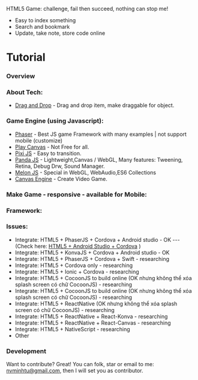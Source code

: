 HTML5 Game: challenge, fail then succeed, nothing can stop me!

* Easy to index something
* Search and bookmark
* Update, take note, store code online

# Tutorial

### Overview
### About Tech:
* [Drag and Drop] - Drag and drop item, make draggable for object.

### Game Engine (using Javascript):
* [Phaser] - Best JS game Framework with many examples | not support mobile (customize)
* [Play Canvas] - Not Free for all.
* [Pixi JS] - Easy to transition.
* [Panda JS] - Lightweight,Canvas / WebGL, Many features: Tweening, Retina, Debug Drw, Sound Manager.
* [Melon JS] - Special in WebGL, WebAudio,ES6 Collections
* [Canvas Engine] - Create Video Game.

### Make Game - responsive - available for Mobile:


### Framework:

### Issues:

* Integrate: HTML5 + PhaserJS + Cordova + Android studio - OK
--- (Check here: [HTML5 + Android Studio + Cordova] )
* Integrate: HTML5 + KonvaJS + Cordova + Android studio - OK
* Integrate: HTML5 + PhaserJS + Cordova + Swift - researching
* Integrate: HTML5 + Cordova only - researching
* Integrate: HTML5 + Ionic + Cordova - researching
* Integrate:  HTML5 + CocoonJS to build online (OK nhưng không thể xóa splash screen có chữ CocoonJS) - researching
* Integrate:  HTML5 + CocoonJS to build online (OK nhưng không thể xóa splash screen có chữ CocoonJS) - researching
* Integrate:  HTML5 + ReactNative (OK nhưng không thể xóa splash screen có chữ CocoonJS) - researching
* Integrate:  HTML5 + ReactNative + React-Konva - researching
* Integrate:  HTML5 + ReactNative + React-Canvas - researching
* Integrate:  HTML5 + NativeScript - researching
* Other

### Development

Want to contribute? Great!
You can folk, star or email to me: nvminhtu@gmail.com, then I will set you as contributor.


[//]: # (These are reference links used in the body of this note and get stripped out when the markdown processor does its job. There is no need to format nicely because it shouldn't be seen. Thanks SO - http://stackoverflow.com/questions/4823468/store-comments-in-markdown-syntax)

  [Drag and Drop]: <https://developer.mozilla.org/en-US/docs/Web/API/DragEvent>
  [HTML5 + Android Studio + Cordova]: <http://www.emanueleferonato.com/2016/06/20/make-your-html5-games-run-on-android-devices-with-cordova-and-android-studio/>
  [My blog]: <http://it.phuotky.com/>
  [Phaser]: <https://phaser.io/>
  [Play Canvas]: <https://playcanvas.com/>
  [Pixi JS]: <http://www.pixijs.com/>
  [Panda JS]: <http://www.pandajs.net/>
  [Melon JS]: <http://melonjs.org/>
  [Canvas Engine]: <http://canvasengine.net/>
